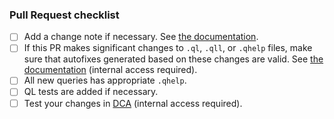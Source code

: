 ### Pull Request checklist

- [ ] Add a change note if necessary. See [the documentation](https://github.com/github/codeql/blob/main/docs/change-notes.md).
- [ ] If this PR makes significant changes to `.ql`, `.qll`, or `.qhelp` files, make sure that autofixes generated based on these changes are valid. See [the documentation](https://github.com/github/codeql-team/blob/main/docs/best-practices/validating-autofix-for-query-changes.md) (internal access required).
- [ ] All new queries has appropriate `.qhelp`.
- [ ] QL tests are added if necessary.
- [ ] Test your changes in [DCA](https://github.com/github/codeql-dca/) (internal access required).
